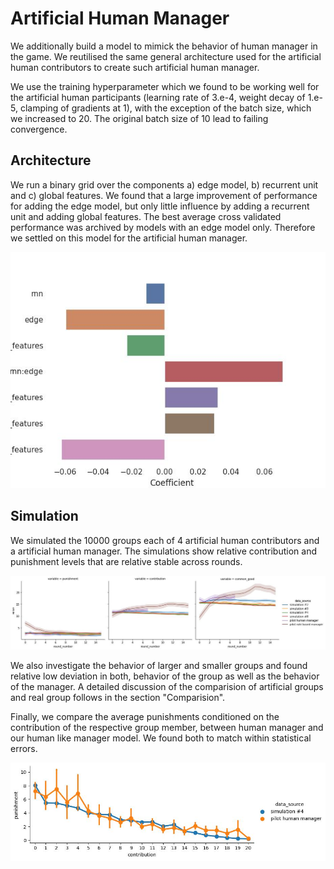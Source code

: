 # Artificial Human Manager

We additionally build a model to mimick the behavior of human manager in the game. We reutilised the
same general architecture used for the artificial human contributors to create such artificial human manager.

We use the training hyperparameter which we found to be working well for the artificial
human participants (learning rate of 3.e-4, weight decay of 1.e-5, clamping of
gradients at 1), with the exception of the batch size, which we increased to 20.
The original batch size of 10 lead to failing convergence.

## Architecture

We run a binary grid over the components a) edge model, b) recurrent unit and c)
global features. We found that a large improvement of performance for
adding the edge model, but only little influence by adding a recurrent unit and
adding global features. The best average cross validated performance was
archived by models with an edge model only. Therefore we settled on this model
for the artificial human manager.

![Effect size](../notebooks/human_like_evaluation/plots/01_rnn_edge_features/effect_size.jpg)

## Simulation

We simulated the 10000 groups each of 4 artificial human contributors and a artificial human manager. The simulations show relative
contribution and punishment levels that are relative stable across rounds.

![Final loss](../notebooks/test_manager/plots/simulate_ah_hm/comparison_pilot.jpg)

We also investigate the behavior of larger and smaller groups and found relative
low deviation in both, behavior of the group as well as the behavior of the
manager. A detailed discussion of the comparision of artificial groups and real
group follows in the section "Comparision".

Finally, we compare the average punishments conditioned on the contribution of
the respective group member, between human manager and our human like manager
model. We found both to match within statistical errors.

![Final loss](../notebooks/test_manager/plots/simulate_ah_hm/comparison_pilot_policy.jpg)
